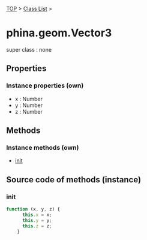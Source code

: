[TOP](../../README.md) > [Class List](../class-list.md) >

# phina.geom.Vector3

super class : none

## Properties


### Instance properties (own)

* x : Number
* y : Number
* z : Number


## Methods


### Instance methods (own)

* [init](#instance_init)



## Source code of methods (instance)

### <a name="instance_init"></a>init
```javascript
function (x, y, z) {
      this.x = x;
      this.y = y;
      this.z = z;
    }
```


